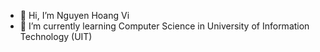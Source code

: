 - 👋 Hi, I’m Nguyen Hoang Vi
- 🌱 I’m currently learning Computer Science in University of Information Technology (UIT)

<!---
nhvi/nhvi is a ✨ special ✨ repository because its `README.md` (this file) appears on your GitHub profile.
You can click the Preview link to take a look at your changes.
--->
